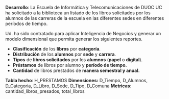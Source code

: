 **Desarrollo**:
La Escuela de Informática y Telecomunicaciones de DUOC UC ha solicitado a la biblioteca un listado de los libros solicitados por los alumnos de las carreras de la escuela en las diferentes sedes en diferentes períodos de tiempo. 

Ud. ha sido contratado para aplicar Inteligencia de Negocios y generar un modelo dimensional que permita generar los siguientes reportes.

- **Clasificación** de los **libros** por **categoría**.
- **Distribución** de los **alumnos** por **sede** y **carrera**.
- **Tipos** de **libros solicitados** por los **alumnos** (**papel** o **digital**).
- **Préstamos** de libros por alumno y **período de tiempo.**
- **Cantidad** de libros prestados de **manera semestral y anual.**

**Tabla hecho**: H_PRESTAMOS
**Dimensiones:** D_Tiempo, D_Alumnos, D_Categoria, D_Libro, D_Sede, D_Tipo, D_Comuna
**Metricas**: cantidad_libros_presados, total_libros 